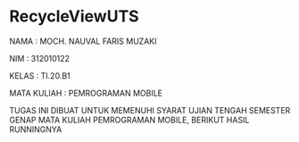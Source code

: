 # RecycleViewUTS

NAMA            : MOCH. NAUVAL FARIS MUZAKI 

NIM             : 312010122

KELAS           : TI.20.B1

MATA KULIAH     : PEMROGRAMAN MOBILE

TUGAS INI DIBUAT UNTUK MEMENUHI SYARAT UJIAN TENGAH SEMESTER GENAP MATA KULIAH PEMROGRAMAN MOBILE, BERIKUT HASIL RUNNINGNYA
